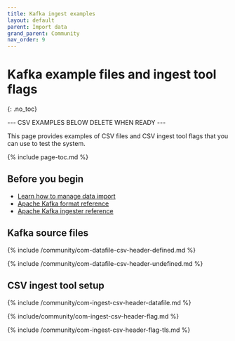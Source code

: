 ```yaml
---
title: Kafka ingest examples
layout: default
parent: Import data
grand_parent: Community
nav_order: 9
---
```


# Kafka example files and ingest tool flags
{: .no_toc}



--- CSV EXAMPLES BELOW DELETE WHEN READY ---

This page provides examples of CSV files and CSV ingest tool flags that you can use to test the system.

{% include page-toc.md %}

## Before you begin

* [Learn how to manage data import](/docs/community/com-ingest/com-ingest-manage)
* [Apache Kafka format reference](/docs/community/com-ingest/com-datafile-ref-kafka)
* [Apache Kafka ingester reference](/docs/community/com-ingest/com-ingest-ref-kafka)

## Kafka source files

{% include /community/com-datafile-csv-header-defined.md %}

{% include /community/com-datafile-csv-header-undefined.md %}

## CSV ingest tool setup

{% include /community/com-ingest-csv-header-datafile.md %}

{% include/community/com-ingest-csv-header-flag.md %}

{% include /community/com-ingest-csv-header-flag-tls.md %}
